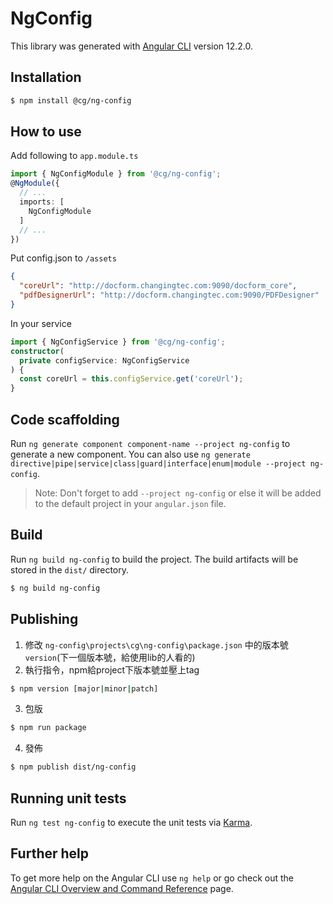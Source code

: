 # NgConfig

This library was generated with [Angular CLI](https://github.com/angular/angular-cli) version 12.2.0.

## Installation
```sh
$ npm install @cg/ng-config
```

## How to use

Add following to `app.module.ts`
```ts
import { NgConfigModule } from '@cg/ng-config';
@NgModule({
  // ...
  imports: [
    NgConfigModule
  ]
  // ...
})
```
Put config.json to `/assets`
```json
{
  "coreUrl": "http://docform.changingtec.com:9090/docform_core",
  "pdfDesignerUrl": "http://docform.changingtec.com:9090/PDFDesigner"
}
```

In your service
```ts
import { NgConfigService } from '@cg/ng-config';
constructor(
  private configService: NgConfigService
) {
  const coreUrl = this.configService.get('coreUrl');
}
```

## Code scaffolding

Run `ng generate component component-name --project ng-config` to generate a new component. You can also use `ng generate directive|pipe|service|class|guard|interface|enum|module --project ng-config`.
> Note: Don't forget to add `--project ng-config` or else it will be added to the default project in your `angular.json` file. 

## Build

Run `ng build ng-config` to build the project. The build artifacts will be stored in the `dist/` directory.
```sh
$ ng build ng-config
```

## Publishing

1.  修改 `ng-config\projects\cg\ng-config\package.json` 中的版本號 `version`(下一個版本號，給使用lib的人看的) 
2.  執行指令，npm給project下版本號並壓上tag  
```sh
$ npm version [major|minor|patch]
```
3.  包版
```sh
$ npm run package
```
4.  發佈
```sh
$ npm publish dist/ng-config
```

## Running unit tests

Run `ng test ng-config` to execute the unit tests via [Karma](https://karma-runner.github.io).

## Further help

To get more help on the Angular CLI use `ng help` or go check out the [Angular CLI Overview and Command Reference](https://angular.io/cli) page.

